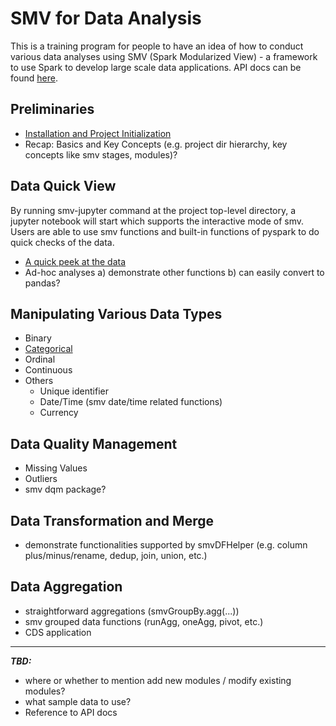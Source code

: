 # SMV for Data Analysis

This is a training program for people to have an idea of how to conduct various data analyses using SMV (Spark Modularized View) - a framework to use Spark to develop large scale data applications. API docs can be found [here](http://tresamigossd.github.io/SMV/scaladocs/index.html#org.tresamigos.smv.package).


## Preliminaries
* [Installation and Project Initialization](https://github.com/TresAmigosSD/SmvTraining)
* Recap: Basics and Key Concepts (e.g. project dir hierarchy, key concepts like smv stages, modules)?


## Data Quick View
By running smv-jupyter command at the project top-level directory, a jupyter notebook will start which supports the interactive mode of smv. Users are able to use smv functions and built-in functions of pyspark to do quick checks of the data. 
* [A quick peek at the data](https://github.com/sarahnguvt/SMVforDataAnalysis/blob/master/notebooks/Data_Quick_View.ipynb)
* Ad-hoc analyses
a) demonstrate other functions
b) can easily convert to pandas?


## Manipulating Various Data Types
* Binary
* [Categorical](https://github.com/sarahnguvt/SMVforDataAnalysis/blob/master/notebooks/Manipulating_Various_Data_Types.ipynb)
* Ordinal
* Continuous
* Others
  * Unique identifier
  * Date/Time (smv date/time related functions)
  * Currency


## Data Quality Management
* Missing Values
* Outliers
* smv dqm package?    

## Data Transformation and Merge
* demonstrate functionalities supported by smvDFHelper (e.g. column plus/minus/rename, dedup, join, union, etc.)


## Data Aggregation
* straightforward aggregations (smvGroupBy.agg(...))
* smv grouped data functions (runAgg, oneAgg, pivot, etc.)
* CDS application

----
***TBD:***
* where or whether to mention add new modules / modify existing modules?
* what sample data to use? 
* Reference to API docs
